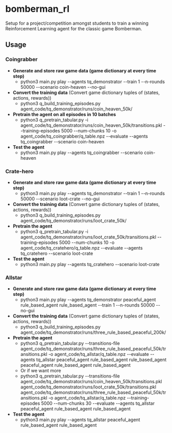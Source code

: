 # bomberman_rl
Setup for a project/competition amongst students to train a winning Reinforcement Learning agent for the classic game Bomberman.

## Usage


### Coingrabber

- **Generate and store raw game data (game dictionary at every time step)**
    - python3 main.py play --agents tq_demonstrator --train 1 --n-rounds 50000 --scenario coin-heaven --no-gui
- **Convert the training data** (Convert game dictionary tuples of (states, actions, rewards))
    - python3 q_build_training_episodes.py agent_code/tq_demonstrator/runs/coin_heaven_50k/
- **Pretrain the agent on all episodes in 10 batches**
    - python3 q_pretrain_tabular.py -i agent_code/tq_demonstrator/runs/coin_heaven_50k/transitions.pkl --training-episodes 5000 --num-chunks 10 -o agent_code/tq_coingrabber/q_table.npz --evaluate --agents tq_coingrabber --scenario coin-heaven
- **Test the agent**
    - python3 main.py play --agents tq_coingrabber --scenario coin-heaven


### Crate-hero


- **Generate and store raw game data (game dictionary at every time step)**
    - python3 main.py play --agents tq_demonstrator --train 1 --n-rounds 50000 --scenario loot-crate --no-gui
- **Convert the training data** (Convert game dictionary tuples of (states, actions, rewards))
    - python3 q_build_training_episodes.py agent_code/tq_demonstrator/runs/loot_crate_50k/
- **Pretrain the agent**
    - python3 q_pretrain_tabular.py -i agent_code/tq_demonstrator/runs/loot_crate_50k/transitions.pkl  --training-episodes 5000 --num-chunks 10 -o agent_code/tq_cratehero/q_table.npz --evaluate --agents tq_cratehero --scenario loot-crate
- **Test the agent**
    - python3 main.py play --agents tq_cratehero --scenario loot-crate



### Allstar


- **Generate and store raw game data (game dictionary at every time step)**
    - python3 main.py play --agents tq_demonstrator peaceful_agent rule_based_agent rule_based_agent --train 1 --n-rounds 50000 --no-gui
- **Convert the training data** (Convert game dictionary tuples of (states, actions, rewards))
    - python3 q_build_training_episodes.py agent_code/tq_demonstrator/runs/three_rule_based_peaceful_200k/
- **Pretrain the agent**
    - python3 q_pretrain_tabular.py --transitions-file agent_code/tq_demonstrator/runs/three_rule_based_peaceful_50k/transitions.pkl -o agent_code/tq_allstar/q_table.npz --evaluate --agents tq_allstar peaceful_agent rule_based_agent rule_based_agent
 peaceful_agent rule_based_agent rule_based_agent
    - Or if we want more
    - python3 q_pretrain_tabular.py --transitions-file agent_code/tq_demonstrator/runs/coin_heaven_50k/transitions.pkl agent_code/tq_demonstrator/runs/loot_crate_50k/transitions.pkl agent_code/tq_demonstrator/runs/three_rule_based_peaceful_50k/transitions.pkl -o agent_code/tq_allstar/q_table.npz --training-episodes 5000 --num-chunks 30 --evaluate --agents tq_allstar peaceful_agent rule_based_agent rule_based_agent
- **Test the agent**
    - python3 main.py play --agents tq_allstar peaceful_agent rule_based_agent rule_based_agent

